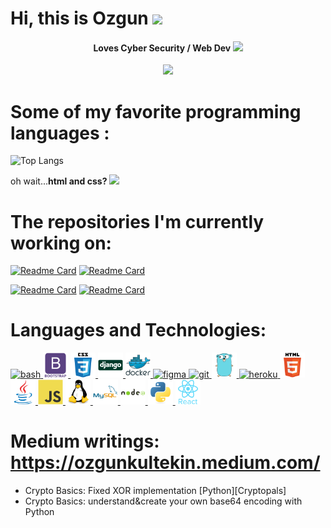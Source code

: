 # Hi, this is Ozgun <img src="https://camo.githubusercontent.com/e8e7b06ecf583bc040eb60e44eb5b8e0ecc5421320a92929ce21522dbc34c891/68747470733a2f2f6d656469612e67697068792e636f6d2f6d656469612f6876524a434c467a6361737252346961377a2f67697068792e676966" width="50"/>
<h4 align="center">
  Loves Cyber Security / Web Dev <img width="30" src="https://media.tenor.com/images/e79b3b95fd5663e36ce7499a54cdfeab/tenor.gif"/>
</h4>
<p align="center">
  <img src="https://media.tenor.com/images/d575496fd12ec719fea5cc4215f2876e/tenor.gif" width="500"/>
</p>


# Some of my favorite programming languages : 
![Top Langs](https://github-readme-stats.vercel.app/api/top-langs/?username=oz9un&theme=dracula&border_radius=50&border_color=ec688d)

oh wait...**html and css?** <img width="50" src="https://media.tenor.com/images/78eefe6a941a19c20730988a12c8e0d0/tenor.gif"/>



# The repositories I'm currently working on:

[![Readme Card](https://github-readme-stats.vercel.app/api/pin/?username=oz9un&repo=dos-tester-802.11&theme=tokyonight&border_radius=20)](https://github.com/oz9un/dos-tester-802.11)  [![Readme Card](https://github-readme-stats.vercel.app/api/pin/?username=oz9un&repo=detecta-ble&theme=tokyonight&border_radius=20)](https://github.com/oz9un/detecta-ble)

[![Readme Card](https://github-readme-stats.vercel.app/api/pin/?username=oz9un&repo=go-dns-poisoner&theme=tokyonight&border_radius=20)](https://github.com/oz9un/go-dns-poisoner)       [![Readme Card](https://github-readme-stats.vercel.app/api/pin/?username=oz9un&repo=network-gonitor&theme=tokyonight&border_radius=20)](https://github.com/oz9un/network-gonitor)

# Languages and Technologies:
<p align="left"> <a href="https://www.gnu.org/software/bash/" target="_blank"> <img src="https://www.vectorlogo.zone/logos/gnu_bash/gnu_bash-icon.svg" alt="bash" width="40" height="40"/> </a> <a href="https://getbootstrap.com" target="_blank"> <img src="https://raw.githubusercontent.com/devicons/devicon/master/icons/bootstrap/bootstrap-plain-wordmark.svg" alt="bootstrap" width="40" height="40"/> </a> <a href="https://www.w3schools.com/css/" target="_blank"> <img src="https://raw.githubusercontent.com/devicons/devicon/master/icons/css3/css3-original-wordmark.svg" alt="css3" width="40" height="40"/> </a> <a href="https://www.djangoproject.com/" target="_blank"> <img src="https://raw.githubusercontent.com/devicons/devicon/master/icons/django/django-original.svg" alt="django" width="40" height="40"/> </a> <a href="https://www.docker.com/" target="_blank"> <img src="https://raw.githubusercontent.com/devicons/devicon/master/icons/docker/docker-original-wordmark.svg" alt="docker" width="40" height="40"/> </a> <a href="https://www.figma.com/" target="_blank"> <img src="https://www.vectorlogo.zone/logos/figma/figma-icon.svg" alt="figma" width="40" height="40"/> </a> <a href="https://git-scm.com/" target="_blank"> <img src="https://www.vectorlogo.zone/logos/git-scm/git-scm-icon.svg" alt="git" width="40" height="40"/> </a> <a href="https://golang.org" target="_blank"> <img src="https://raw.githubusercontent.com/devicons/devicon/master/icons/go/go-original.svg" alt="go" width="40" height="40"/> </a> <a href="https://heroku.com" target="_blank"> <img src="https://www.vectorlogo.zone/logos/heroku/heroku-icon.svg" alt="heroku" width="40" height="40"/> </a> <a href="https://www.w3.org/html/" target="_blank"> <img src="https://raw.githubusercontent.com/devicons/devicon/master/icons/html5/html5-original-wordmark.svg" alt="html5" width="40" height="40"/> </a> <a href="https://www.java.com" target="_blank"> <img src="https://raw.githubusercontent.com/devicons/devicon/master/icons/java/java-original.svg" alt="java" width="40" height="40"/> </a> <a href="https://developer.mozilla.org/en-US/docs/Web/JavaScript" target="_blank"> <img src="https://raw.githubusercontent.com/devicons/devicon/master/icons/javascript/javascript-original.svg" alt="javascript" width="40" height="40"/> </a> <a href="https://www.linux.org/" target="_blank"> <img src="https://raw.githubusercontent.com/devicons/devicon/master/icons/linux/linux-original.svg" alt="linux" width="40" height="40"/> </a> <a href="https://www.mysql.com/" target="_blank"> <img src="https://raw.githubusercontent.com/devicons/devicon/master/icons/mysql/mysql-original-wordmark.svg" alt="mysql" width="40" height="40"/> </a> <a href="https://nodejs.org" target="_blank"> <img src="https://raw.githubusercontent.com/devicons/devicon/master/icons/nodejs/nodejs-original-wordmark.svg" alt="nodejs" width="40" height="40"/> </a> <a href="https://www.python.org" target="_blank"> <img src="https://raw.githubusercontent.com/devicons/devicon/master/icons/python/python-original.svg" alt="python" width="40" height="40"/> </a> <a href="https://reactjs.org/" target="_blank"> <img src="https://raw.githubusercontent.com/devicons/devicon/master/icons/react/react-original-wordmark.svg" alt="react" width="40" height="40"/> </a> </p>

# Medium writings: https://ozgunkultekin.medium.com/ 
- Crypto Basics: Fixed XOR implementation [Python][Cryptopals]
- Crypto Basics: understand&create your own base64 encoding with Python
